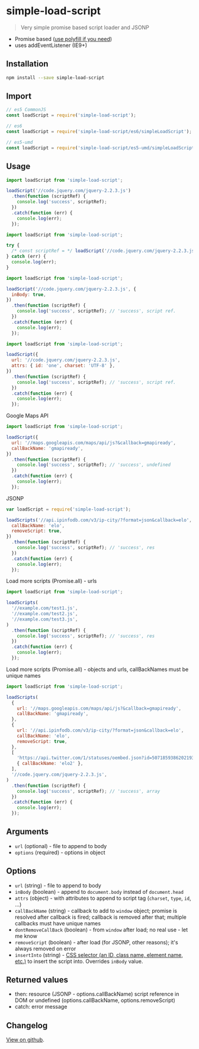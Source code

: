 # simple-load-script

> Very simple promise based script loader and JSONP

- Promise based ([use polyfill if you need](http://caniuse.com/#feat=promises))
- uses addEventListener (IE9+)

## Installation

```bash
npm install --save simple-load-script
```

## Import

```js
// es5 CommonJS
const loadScript = require('simple-load-script');

// es6
const loadScript = require('simple-load-script/es6/simpleLoadScript');

// es5-umd
const loadScript = require('simple-load-script/es5-umd/simpleLoadScript');
```

## Usage

```js
import loadScript from 'simple-load-script';

loadScript('//code.jquery.com/jquery-2.2.3.js')
  .then(function (scriptRef) {
    console.log('success', scriptRef);
  })
  .catch(function (err) {
    console.log(err);
  });
```

```js
import loadScript from 'simple-load-script';

try {
  /* const scriptRef = */ loadScript('//code.jquery.com/jquery-2.2.3.js');
} catch (err) {
  console.log(err);
}
```

```js
import loadScript from 'simple-load-script';

loadScript('//code.jquery.com/jquery-2.2.3.js', {
  inBody: true,
})
  .then(function (scriptRef) {
    console.log('success', scriptRef); // 'success', script ref.
  })
  .catch(function (err) {
    console.log(err);
  });
```

```js
import loadScript from 'simple-load-script';

loadScript({
  url: '//code.jquery.com/jquery-2.2.3.js',
  attrs: { id: 'one', charset: 'UTF-8' },
})
  .then(function (scriptRef) {
    console.log('success', scriptRef); // 'success', script ref.
  })
  .catch(function (err) {
    console.log(err);
  });
```

Google Maps API

```js
import loadScript from 'simple-load-script';

loadScript({
  url: '//maps.googleapis.com/maps/api/js?&callback=gmapiready',
  callBackName: 'gmapiready',
})
  .then(function (scriptRef) {
    console.log('success', scriptRef); // 'success', undefined
  })
  .catch(function (err) {
    console.log(err);
  });
```

JSONP

```js
var loadScript = require('simple-load-script');

loadScripts('//api.ipinfodb.com/v3/ip-city/?format=json&callback=elo', {
  callBackName: 'elo',
  removeScript: true,
})
  .then(function (scriptRef) {
    console.log('success', scriptRef); // 'success', res
  })
  .catch(function (err) {
    console.log(err);
  });
```

Load more scripts (Promise.all) - urls

```js
import loadScript from 'simple-load-script';

loadScripts(
  '//example.com/test1.js',
  '//example.com/test2.js',
  '//example.com/test3.js',
)
  .then(function (scriptRef) {
    console.log('success', scriptRef); // 'success', res
  })
  .catch(function (err) {
    console.log(err);
  });
```

Load more scripts (Promise.all) - objects and urls, callBackNames must be unique names

```js
import loadScript from 'simple-load-script';

loadScripts(
  {
    url: '//maps.googleapis.com/maps/api/js?&callback=gmapiready',
    callBackName: 'gmapiready',
  },
  {
    url: '//api.ipinfodb.com/v3/ip-city/?format=json&callback=elo',
    callBackName: 'elo',
    removeScript: true,
  },
  [
    'https://api.twitter.com/1/statuses/oembed.json?id=507185938620219395&callback=elo2',
    { callBackName: 'elo2' },
  ],
  '//code.jquery.com/jquery-2.2.3.js',
)
  .then(function (scriptRef) {
    console.log('success', scriptRef); // 'success', array
  })
  .catch(function (err) {
    console.log(err);
  });
```

## Arguments

- `url` (optional) - file to append to body
- `options` (required) - options in object

## Options

- `url` (string) - file to append to body
- `inBody` (boolean) - append to `document.body` instead of `document.head`
- `attrs` (object) - with attributes to append to script tag (`charset`, `type`, `id`, &hellip;)
- `callBackName` (string) - callback to add to `window` object; promise is resolved after callback is fired; callback is removed after that; multiple callbacks must have unique names
- `dontRemoveCallBack` (boolean) - from `window` after load; no real use - let me know
- `removeScript` (boolean) - after load (for JSONP, other reasons); it's always removed on error
- `insertInto` (string) - [CSS selector (an ID, class name, element name, etc.)](https://developer.mozilla.org/en/docs/Web/API/Document/querySelector) to insert the script into. Overrides `inBody` value.

## Returned values

- then: resource (JSONP - options.callBackName) script reference in DOM or undefined (options.callBackName, options.removeScript)
- catch: error message

## Changelog

[View on github](https://github.com/tomek-f/simple-load-script/blob/master/changelog.md).
